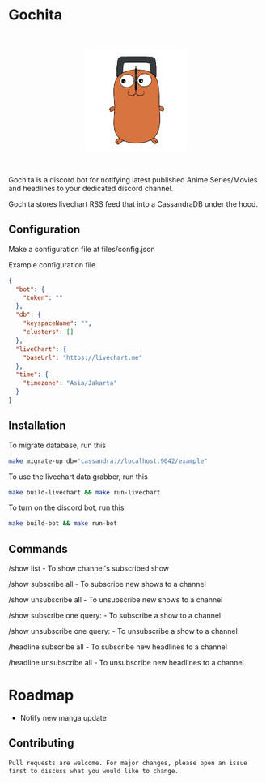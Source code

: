 # Gochita

<p align="center">
  <img src="files/images/gochita.png" alt="gochita" width="200" style="padding: 32px 0;" />
</p>

Gochita is a discord bot for notifying latest published Anime Series/Movies and headlines to your dedicated discord channel.

Gochita stores livechart RSS feed that into a CassandraDB under the hood.

## Configuration

Make a configuration file at files/config.json

Example configuration file
```JSON
{
  "bot": {
    "token": ""
  },
  "db": {
    "keyspaceName": "",
    "clusters": []
  },
  "liveChart": {
    "baseUrl": "https://livechart.me"
  },
  "time": {
    "timezone": "Asia/Jakarta"
  }
}
```

## Installation

To migrate database, run this
```bash
make migrate-up db="cassandra://localhost:9042/example"
```

To use the livechart data grabber, run this
```bash
make build-livechart && make run-livechart
```

To turn on the discord bot, run this
```bash
make build-bot && make run-bot
```

## Commands

/show list - To show channel's subscribed show

/show subscribe all - To subscribe new shows to a channel

/show unsubscribe all - To unsubscribe new shows to a channel

/show subscribe one query:<show title> - To subscribe a show to a channel

/show unsubscribe one query:<show title> - To unsubscribe a show to a channel

/headline subscribe all - To subscribe new headlines to a channel

/headline unsubscribe all - To unsubscribe new headlines to a channel

# Roadmap

- Notify new manga update

## Contributing
```
Pull requests are welcome. For major changes, please open an issue first to discuss what you would like to change.
